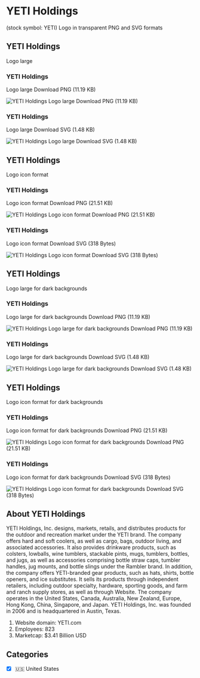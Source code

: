 # YETI Holdings
 (stock symbol: YETI) Logo in transparent PNG and SVG formats

## YETI Holdings
 Logo large

### YETI Holdings
 Logo large Download PNG (11.19 KB)

![YETI Holdings
 Logo large Download PNG (11.19 KB)](/img/orig/YETI_BIG-b00dbd69.png)

### YETI Holdings
 Logo large Download SVG (1.48 KB)

![YETI Holdings
 Logo large Download SVG (1.48 KB)](/img/orig/YETI_BIG-7021bd72.svg)

## YETI Holdings
 Logo icon format

### YETI Holdings
 Logo icon format Download PNG (21.51 KB)

![YETI Holdings
 Logo icon format Download PNG (21.51 KB)](/img/orig/YETI-e5fc9aff.png)

### YETI Holdings
 Logo icon format Download SVG (318 Bytes)

![YETI Holdings
 Logo icon format Download SVG (318 Bytes)](/img/orig/YETI-92935789.svg)

## YETI Holdings
 Logo large for dark backgrounds

### YETI Holdings
 Logo large for dark backgrounds Download PNG (11.19 KB)

![YETI Holdings
 Logo large for dark backgrounds Download PNG (11.19 KB)](/img/orig/YETI_BIG.D-34e5168d.png)

### YETI Holdings
 Logo large for dark backgrounds Download SVG (1.48 KB)

![YETI Holdings
 Logo large for dark backgrounds Download SVG (1.48 KB)](/img/orig/YETI_BIG.D-3a663713.svg)

## YETI Holdings
 Logo icon format for dark backgrounds

### YETI Holdings
 Logo icon format for dark backgrounds Download PNG (21.51 KB)

![YETI Holdings
 Logo icon format for dark backgrounds Download PNG (21.51 KB)](/img/orig/YETI.D-aa2370bd.png)

### YETI Holdings
 Logo icon format for dark backgrounds Download SVG (318 Bytes)

![YETI Holdings
 Logo icon format for dark backgrounds Download SVG (318 Bytes)](/img/orig/YETI.D-ec22ee44.svg)

## About YETI Holdings


YETI Holdings, Inc. designs, markets, retails, and distributes products for the outdoor and recreation market under the YETI brand. The company offers hard and soft coolers, as well as cargo, bags, outdoor living, and associated accessories. It also provides drinkware products, such as colsters, lowballs, wine tumblers, stackable pints, mugs, tumblers, bottles, and jugs, as well as accessories comprising bottle straw caps, tumbler handles, jug mounts, and bottle slings under the Rambler brand. In addition, the company offers YETI-branded gear products, such as hats, shirts, bottle openers, and ice substitutes. It sells its products through independent retailers, including outdoor specialty, hardware, sporting goods, and farm and ranch supply stores, as well as through Website. The company operates in the United States, Canada, Australia, New Zealand, Europe, Hong Kong, China, Singapore, and Japan. YETI Holdings, Inc. was founded in 2006 and is headquartered in Austin, Texas.

1. Website domain: YETI.com
2. Employees: 823
3. Marketcap: $3.41 Billion USD


## Categories
- [x] 🇺🇸 United States

